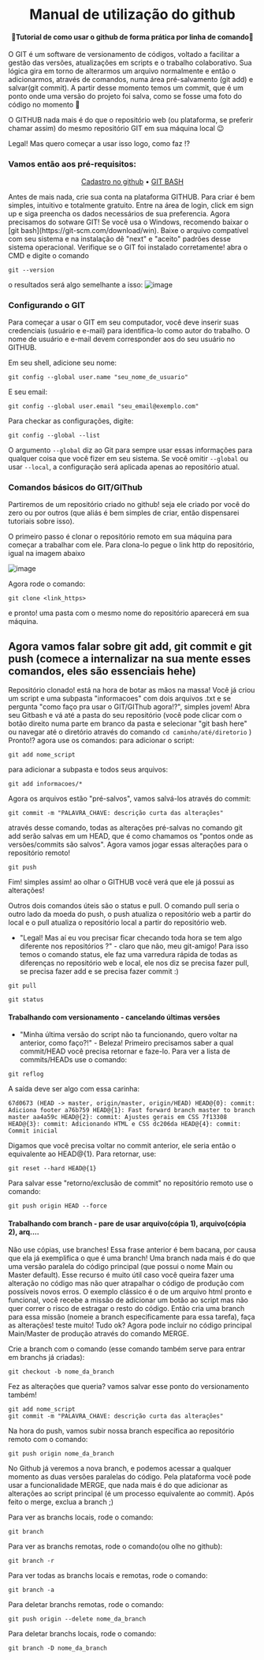 <h1 align="center">Manual de utilização do github</h1> 
<h4 align="center">🚀Tutorial de como usar o github de forma prática por linha de comando🚀</h4>

<p> 
O GIT é um software de versionamento de códigos, voltado a facilitar a gestão das versões, atualizações em scripts e o trabalho colaborativo.
	Sua lógica gira em torno de alterarmos um arquivo normalmente e então o adicionarmos, através de comandos, numa área pré-salvamento (git add) e salvar(git commit). A partir desse momento temos um commit, que é um ponto onde uma versão do projeto foi salva, como se fosse uma foto do código no momento 📸
  
  O GITHUB nada mais é do que o repositório web (ou plataforma, se preferir chamar assim) do mesmo repositório GIT em sua máquina local 😉
  
  Legal! Mas quero começar a usar isso logo, como faz !?
</p>

<h3>Vamos então aos pré-requisitos: </h3>
<p align="center">
 <a href="#cadastro_no_github">Cadastro no github</a> •
 <a href="#git_bash">GIT BASH</a>
</p>

<p>
   Antes de mais nada, crie sua conta na plataforma GITHUB. Para criar é bem simples, intuitivo e totalmente gratuito. Entre na área de login, click em sign up e siga preencha os dados necessários de sua preferencia.
   Agora precisamos do sotware GIT! Se você usa o Windows, recomendo baixar o [git bash](https://git-scm.com/download/win). Baixe o arquivo compatível com seu sistema e na instalação dê "next" e "aceito" padrões desse sistema operacional.
  Verifique se o GIT foi instalado corretamente! abra o CMD e digite o comando
  
```
git --version
```
 o resultados será algo semelhante a isso:
 ![image](https://user-images.githubusercontent.com/57183317/118011509-7fd92b00-b326-11eb-808a-db4adaeafd26.png)
 </p>
 
<h3>Configurando o GIT </h3>
<p>
	Para começar a usar o GIT em seu computador, você deve inserir suas credenciais (usuário e e-mail) para identifica-lo como autor do trabalho. O nome de usuário e e-mail devem corresponder aos do seu usuário no GITHUB.
	
Em seu shell, adicione seu nome:
```
git config --global user.name "seu_nome_de_usuario"
```
E seu email:
```
git config --global user.email "seu_email@exemplo.com"
```
Para checkar as configurações, digite:
```
git config --global --list
```

O argumento `--global` diz ao Git para sempre usar essas informações para qualquer coisa que você fizer em seu sistema. Se você omitir `--global` ou usar `--local`, a configuração será aplicada apenas ao repositório atual.
</p>

<h3>Comandos básicos do GIT/GIThub </h3>
<p>
Partiremos de um repositório criado no github! seja ele criado por você do zero ou por outros (que aliás é bem simples de criar, então dispensarei tutoriais sobre isso).

O primeiro passo é clonar o repositório remoto em sua máquina para começar a trabalhar com ele. Para clona-lo pegue o link http do repositório, igual na imagem abaixo

![image](https://user-images.githubusercontent.com/57183317/118031490-fa14aa00-b33c-11eb-828b-1f2e0fa532dd.png)

Agora rode o comando:
```
git clone <link_https>
```
e pronto! uma pasta com o mesmo nome do repositório aparecerá em sua máquina.

## Agora vamos falar sobre git add, git commit e git push (comece a internalizar na sua mente esses comandos, eles são essenciais hehe)

Repositório clonado! está na hora de botar as mãos na massa! Você já criou um script e uma subpasta "informacoes" com dois arquivos .txt e se pergunta "como faço pra usar o GIT/GIThub agora!?", simples jovem!
Abra seu Gitbash e vá até a pasta do seu repositório (você pode clicar com o botão direito numa parte em branco da pasta e selecionar "git bash here" ou navegar até o diretório através do comando `cd caminho/até/diretorio` )
Pronto!? agora use os comandos:
para adicionar o script:
```
git add nome_script
```
para adicionar a subpasta e todos seus arquivos:
```
git add informacoes/*
```
Agora os arquivos estão "pré-salvos", vamos salvá-los através do commit:

```
git commit -m "PALAVRA_CHAVE: descrição curta das alterações"
```
através desse comando, todas as alterações pré-salvas no comando git add serão salvas em um HEAD, que é como chamamos os "pontos onde as versões/commits são salvos". Agora vamos jogar essas alterações para o repositório remoto!

```
git push
```
Fim! simples assim! ao olhar o GITHUB você verá que ele já possui as alterações!

Outros dois comandos úteis são o status e pull. O comando pull seria o outro lado da moeda do push, o push atualiza o repositório web a partir do local e o pull atualiza o repositório local a partir do repositório web. 
- "Legal! Mas aí eu vou precisar ficar checando toda hora se tem algo diferente nos repositórios ?" -  claro que não, meu git-amigo! Para isso temos o comando status, ele faz uma varredura rápida de todas as diferenças no repositório web e local, ele nos diz se precisa fazer pull, se precisa fazer add e se precisa fazer commit :)
```
git pull
```
```
git status
```

#### Trabalhando com versionamento - cancelando últimas versões

- "Minha última versão do script não ta funcionando, quero voltar na anterior, como faço?!" - Beleza! Primeiro precisamos saber a qual commit/HEAD você precisa retornar e faze-lo.
Para ver a lista de commits/HEADs use o comando:
```
git reflog
```
A saída deve ser algo com essa carinha:

`67d0673 (HEAD -> master, origin/master, origin/HEAD) HEAD@{0}: commit: Adiciona footer
a76b759 HEAD@{1}: Fast forward branch master to branch master
aa4a59c HEAD@{2}: commit: Ajustes gerais em CSS
7f13308 HEAD@{3}: commit: Adicionando HTML e CSS
dc206da HEAD@{4}: commit: Commit inicial`

Digamos que você precisa voltar no commit anterior, ele seria então o equivalente ao HEAD@{1}. Para retornar, use:
```
git reset --hard HEAD@{1}
```

Para salvar esse "retorno/exclusão de commit" no repositório remoto use o comando:
```
git push origin HEAD --force
```

#### Trabalhando com branch - pare de usar arquivo(cópia 1), arquivo(cópia 2), arq....

Não use cópias, use branches! Essa frase anterior é bem bacana, por causa que ela já exemplifica o que é uma branch! Uma branch nada mais é do que uma versão paralela do código principal (que possui o nome Main ou Master default). Esse recurso é muito útil caso você queira fazer uma alteração no código mas não quer atrapalhar o código de produção com possíveis novos erros.
O exemplo clássico é o de um arquivo html pronto e funcional, você recebe a missão de adicionar um botão ao script mas não quer correr o risco de estragar o resto do código. Então cria uma branch para essa missão (nomeie a branch especificamente para essa tarefa), faça as alterações! teste muito! Tudo ok? Agora pode incluir no código principal Main/Master de produção através do comando MERGE.

Crie a branch com o comando (esse comando também serve para entrar em branchs já criadas):
```
git checkout -b nome_da_branch
```
Fez as alterações que queria? vamos salvar esse ponto do versionamento também!
```
git add nome_script
git commit -m "PALAVRA_CHAVE: descrição curta das alterações"
```
Na hora do push, vamos subir nossa branch específica ao repositório remoto com o comando:
```
git push origin nome_da_branch
```
No Github já veremos a nova branch, e podemos acessar a qualquer momento as duas versões paralelas do código. Pela plataforma você pode usar a funcionalidade MERGE, que nada mais é do que adicionar as alterações ao script principal (é um processo equivalente ao commit). Após feito o merge, exclua a branch ;)

Para ver as branchs locais, rode o comando:
```
git branch
```

Para ver as branchs remotas, rode o comando(ou olhe no github):
```
git branch -r
```

Para ver todas as branchs locais e remotas, rode o comando:
```
git branch -a
```

Para deletar branchs remotas, rode o comando:
```
git push origin --delete nome_da_branch
```

Para deletar branchs locais, rode o comando:
```
git branch -D nome_da_branch
```

</p>
